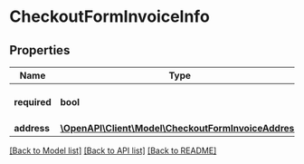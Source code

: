 # CheckoutFormInvoiceInfo

## Properties
Name | Type | Description | Notes
------------ | ------------- | ------------- | -------------
**required** | **bool** | Is invoice required by buyer? | 
**address** | [**\OpenAPI\Client\Model\CheckoutFormInvoiceAddress**](CheckoutFormInvoiceAddress.md) |  | [optional] 

[[Back to Model list]](../README.md#documentation-for-models) [[Back to API list]](../README.md#documentation-for-api-endpoints) [[Back to README]](../README.md)


